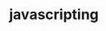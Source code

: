                                                                                                                                                                              
# javascripting


